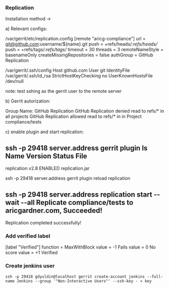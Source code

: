 ### Replication

Installation method ->

a) Relevant configs:

/var/gerrit/etc/replication.config
[remote "aricg-compliance"]
  url = git@github.com:username/${name}.git
  push = +refs/heads/*:refs/heads/*
  push = +refs/tags/*:refs/tags/*
  timeout = 30
  threads = 3
  remoteNameStyle = basenameOnly
  createMissingRepositories = false
  authGroup = GitHub Replication


/var/gerrit/.ssh/config
Host github.com
    User git
    IdentityFile /var/gerrit/.ssh/id_rsa
    StrictHostKeyChecking no
    UserKnownHostsFile /dev/null

note: test sshing as the gerrit user to the remote server

b) Gerrit autorization:

Group Name: GitHub Replication
GitHub Replication denied read to refs/* in all projects
GitHub Replication allowed read to refs/* in in Project compliance/tests

c) enable plugin and start replication:

ssh -p 29418 server.address gerrit plugin ls
Name                           Version    Status   File
-------------------------------------------------------------------------------
replication                    v2.8       ENABLED  replication.jar

ssh -p 29418 server.address gerrit plugin reload replication

ssh -p 29418 server.address replication start --wait --all
Replicate compliance/tests to aricgardner.com, Succeeded!
----------------------------------------------
Replication completed successfully!


### Add verified label

[label "Verified"]
    function = MaxWithBlock
    value = -1 Fails
    value =  0 No score
    value = +1 Verified


### Create jenkins user

`ssh -p 29418 gdyuldin@localhost gerrit create-account jenkins --full-name Jenkins --group '"Non-Interactive Users"' --ssh-key - < key`
